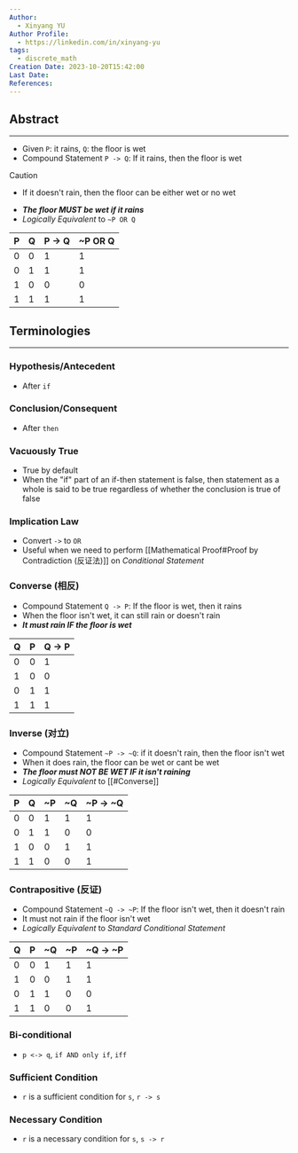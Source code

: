 ```yaml
---
Author:
  - Xinyang YU
Author Profile:
  - https://linkedin.com/in/xinyang-yu
tags:
  - discrete_math
Creation Date: 2023-10-20T15:42:00
Last Date: 
References:
---
```

## Abstract
---
- Given `P`: it rains, `Q`: the floor is wet
- Compound Statement `P -> Q`: If it rains, then the floor is wet
>[!caution]
>- If it doesn't rain, then the floor can be either wet or no wet
- ***The floor MUST be wet if it rains***
- *Logically Equivalent* to `~P OR Q`

| P   | Q   | P -> Q | ~P OR Q |
| --- | --- | ------ | ------- |
| 0   | 0   | 1      |     1    |
| 0   | 1   | 1      |      1   |
| 1   | 0   | 0      |       0  |
| 1   | 1   | 1      |      1   |


## Terminologies 
---
### Hypothesis/Antecedent
- After `if`
### Conclusion/Consequent
- After `then`
### Vacuously True
- True by default 
- When the "if" part of an if-then statement is false, then statement as a whole is said to be true regardless of whether the conclusion is true of false
### Implication Law
- Convert `->` to `OR` 
- Useful when we need to perform [[Mathematical Proof#Proof by Contradiction (反证法)]] on *Conditional Statement*
### Converse (相反)
- Compound Statement `Q -> P`: If the floor is wet, then it rains
- When the floor isn't wet, it can still rain or doesn't rain
- ***It must rain IF the floor is wet***

| Q   | P   | Q -> P |
| --- | --- | ------ |
| 0   | 0   | 1      |
| 1   | 0   | 0      |
| 0   | 1   | 1      |
| 1   | 1   | 1      |
### Inverse (对立)
- Compound Statement `~P -> ~Q`: if it doesn't rain, then the floor isn't wet
- When it does rain, the floor can be wet or cant be wet
- ***The floor must NOT BE WET IF it isn't raining***
- *Logically Equivalent* to [[#Converse]]

| P   | Q   | ~P  | ~Q  | ~P -> ~Q |
| --- | --- | --- | --- | -------- |
| 0   | 0   | 1   | 1    |        1  |
| 0   | 1   | 1    | 0    |        0  |
| 1   | 0   |  0   |  1   |     1     |
| 1   | 1   |   0  |   0  |      1    |
### Contrapositive (反证)
- Compound Statement `~Q -> ~P`: If the floor isn't wet, then it doesn't rain 
- It must not rain if the floor isn't wet
- *Logically Equivalent* to *Standard Conditional Statement*

| Q   | P   | ~Q  | ~P  | ~Q -> ~P |
| --- | --- | --- | --- | -------- |
| 0   |  0   |  1   |   1  |   1       |
| 1   |   0  |   0  |    1 |    1      |
| 0   |    1 |    1 |    0 |      0    |
| 1    |    1 |    0 |    0 |    1      |
### Bi-conditional
- `p <-> q`, `if AND only if`, `iff`
### Sufficient Condition
- `r` is a sufficient condition for `s`, `r -> s`
### Necessary Condition
- `r` is a necessary condition for `s`, `s -> r`